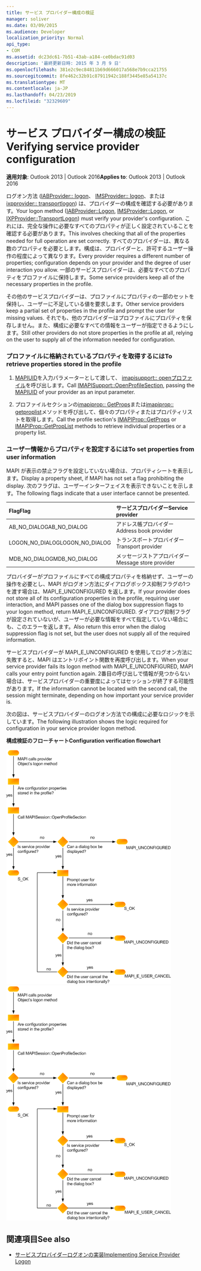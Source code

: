 ```yaml
---
title: サービス プロバイダー構成の検証
manager: soliver
ms.date: 03/09/2015
ms.audience: Developer
localization_priority: Normal
api_type:
- COM
ms.assetid: dc23dc61-7b51-43ab-a184-ce0bdac91d03
description: '最終更新日時: 2015 年 3 月 9 日'
ms.openlocfilehash: 381e2c9ec84811b69d666017a568e7b9cca21755
ms.sourcegitcommit: 8fe462c32b91c87911942c188f3445e85a54137c
ms.translationtype: MT
ms.contentlocale: ja-JP
ms.lasthandoff: 04/23/2019
ms.locfileid: "32329609"
---
```

# <a name="verifying-service-provider-configuration"></a><span data-ttu-id="46320-103">サービス プロバイダー構成の検証</span><span class="sxs-lookup"><span data-stu-id="46320-103">Verifying service provider configuration</span></span>
  
<span data-ttu-id="46320-104">**適用対象**: Outlook 2013 | Outlook 2016</span><span class="sxs-lookup"><span data-stu-id="46320-104">**Applies to**: Outlook 2013 | Outlook 2016</span></span> 
  
<span data-ttu-id="46320-105">ログオン方法 ([IABProvider:: logon](iabprovider-logon.md)、 [IMSProvider:: logon](imsprovider-logon.md)、または[ixpprovider:: transportlogon](ixpprovider-transportlogon.md)) は、プロバイダーの構成を確認する必要があります。</span><span class="sxs-lookup"><span data-stu-id="46320-105">Your logon method ([IABProvider::Logon](iabprovider-logon.md), [IMSProvider::Logon](imsprovider-logon.md), or [IXPProvider::TransportLogon](ixpprovider-transportlogon.md)) must verify your provider's configuration.</span></span> <span data-ttu-id="46320-106">これには、完全な操作に必要なすべてのプロパティが正しく設定されていることを確認する必要があります。</span><span class="sxs-lookup"><span data-stu-id="46320-106">This involves checking that all of the properties needed for full operation are set correctly.</span></span> <span data-ttu-id="46320-107">すべてのプロバイダーは、異なる数のプロパティを必要とします。構成は、プロバイダーと、許可するユーザー操作の程度によって異なります。</span><span class="sxs-lookup"><span data-stu-id="46320-107">Every provider requires a different number of properties; configuration depends on your provider and the degree of user interaction you allow.</span></span> <span data-ttu-id="46320-108">一部のサービスプロバイダーは、必要なすべてのプロパティをプロファイルに保持します。</span><span class="sxs-lookup"><span data-stu-id="46320-108">Some service providers keep all of the necessary properties in the profile.</span></span> 

<span data-ttu-id="46320-109">その他のサービスプロバイダーは、プロファイルにプロパティの一部のセットを保持し、ユーザーに不足している値を要求します。</span><span class="sxs-lookup"><span data-stu-id="46320-109">Other service providers keep a partial set of properties in the profile and prompt the user for missing values.</span></span> <span data-ttu-id="46320-110">それでも、他のプロバイダーはプロファイルにプロパティを保存しません。また、構成に必要なすべての情報をユーザーが指定できるようにします。</span><span class="sxs-lookup"><span data-stu-id="46320-110">Still other providers do not store properties in the profile at all, relying on the user to supply all of the information needed for configuration.</span></span>
  
### <a name="to-retrieve-properties-stored-in-the-profile"></a><span data-ttu-id="46320-111">プロファイルに格納されているプロパティを取得するには</span><span class="sxs-lookup"><span data-stu-id="46320-111">To retrieve properties stored in the profile</span></span>
  
1. <span data-ttu-id="46320-112">[MAPIUID](mapiuid.md)を入力パラメーターとして渡して、 [imapisupport:: openプロファイル](imapisupport-openprofilesection.md)を呼び出します。</span><span class="sxs-lookup"><span data-stu-id="46320-112">Call [IMAPISupport::OpenProfileSection](imapisupport-openprofilesection.md), passing the [MAPIUID](mapiuid.md) of your provider as an input parameter.</span></span> 
    
2. <span data-ttu-id="46320-113">プロファイルセクションの[imapiprop:: GetProps](imapiprop-getprops.md)または[imapiprop:: getproplist](imapiprop-getproplist.md)メソッドを呼び出して、個々のプロパティまたはプロパティリストを取得します。</span><span class="sxs-lookup"><span data-stu-id="46320-113">Call the profile section's [IMAPIProp::GetProps](imapiprop-getprops.md) or [IMAPIProp::GetPropList](imapiprop-getproplist.md) methods to retrieve individual properties or a property list.</span></span> 
    
### <a name="to-set-properties-from-user-information"></a><span data-ttu-id="46320-114">ユーザー情報からプロパティを設定するには</span><span class="sxs-lookup"><span data-stu-id="46320-114">To set properties from user information</span></span>
  
<span data-ttu-id="46320-115">MAPI が表示の禁止フラグを設定していない場合は、プロパティシートを表示します。</span><span class="sxs-lookup"><span data-stu-id="46320-115">Display a property sheet, if MAPI has not set a flag prohibiting the display.</span></span> <span data-ttu-id="46320-116">次のフラグは、ユーザーインターフェイスを表示できないことを示します。</span><span class="sxs-lookup"><span data-stu-id="46320-116">The following flags indicate that a user interface cannot be presented.</span></span>
  
|<span data-ttu-id="46320-117">**Flag**</span><span class="sxs-lookup"><span data-stu-id="46320-117">**Flag**</span></span>|<span data-ttu-id="46320-118">**サービスプロバイダー**</span><span class="sxs-lookup"><span data-stu-id="46320-118">**Service provider**</span></span>|
|:-----|:-----|
|<span data-ttu-id="46320-119">AB_NO_DIALOG</span><span class="sxs-lookup"><span data-stu-id="46320-119">AB_NO_DIALOG</span></span>  <br/> |<span data-ttu-id="46320-120">アドレス帳プロバイダー</span><span class="sxs-lookup"><span data-stu-id="46320-120">Address book provider</span></span>  <br/> |
|<span data-ttu-id="46320-121">LOGON_NO_DIALOG</span><span class="sxs-lookup"><span data-stu-id="46320-121">LOGON_NO_DIALOG</span></span>  <br/> |<span data-ttu-id="46320-122">トランスポートプロバイダー</span><span class="sxs-lookup"><span data-stu-id="46320-122">Transport provider</span></span>  <br/> |
|<span data-ttu-id="46320-123">MDB_NO_DIALOG</span><span class="sxs-lookup"><span data-stu-id="46320-123">MDB_NO_DIALOG</span></span>  <br/> |<span data-ttu-id="46320-124">メッセージストアプロバイダー</span><span class="sxs-lookup"><span data-stu-id="46320-124">Message store provider</span></span>  <br/> |
   
<span data-ttu-id="46320-125">プロバイダーがプロファイルにすべての構成プロパティを格納せず、ユーザーの操作を必要とし、MAPI がログオン方法にダイアログボックス抑制フラグの1つを渡す場合は、MAPI_E_UNCONFIGURED を返します。</span><span class="sxs-lookup"><span data-stu-id="46320-125">If your provider does not store all of its configuration properties in the profile, requiring user interaction, and MAPI passes one of the dialog box suppression flags to your logon method, return MAPI_E_UNCONFIGURED.</span></span> <span data-ttu-id="46320-126">ダイアログ抑制フラグが設定されていないが、ユーザーが必要な情報をすべて指定していない場合にも、このエラーを返します。</span><span class="sxs-lookup"><span data-stu-id="46320-126">Also return this error when the dialog suppression flag is not set, but the user does not supply all of the required information.</span></span>
  
<span data-ttu-id="46320-127">サービスプロバイダーが MAPI_E_UNCONFIGURED を使用してログオン方法に失敗すると、MAPI はエントリポイント関数を再度呼び出します。</span><span class="sxs-lookup"><span data-stu-id="46320-127">When your service provider fails its logon method with MAPI_E_UNCONFIGURED, MAPI calls your entry point function again.</span></span> <span data-ttu-id="46320-128">2番目の呼び出しで情報が見つからない場合は、サービスプロバイダーの重要度によってはセッションが終了する可能性があります。</span><span class="sxs-lookup"><span data-stu-id="46320-128">If the information cannot be located with the second call, the session might terminate, depending on how important your service provider is.</span></span> 
  
<span data-ttu-id="46320-129">次の図は、サービスプロバイダーのログオン方法での構成に必要なロジックを示しています。</span><span class="sxs-lookup"><span data-stu-id="46320-129">The following illustration shows the logic required for configuration in your service provider logon method.</span></span> 
  
<span data-ttu-id="46320-130">**構成検証のフローチャート**</span><span class="sxs-lookup"><span data-stu-id="46320-130">**Configuration verification flowchart**</span></span>
  
<span data-ttu-id="46320-131">![構成検証のフローチャート](media/amapi_62.gif "構成検証のフローチャート")</span><span class="sxs-lookup"><span data-stu-id="46320-131">![Configuration verification flowchart](media/amapi_62.gif "Configuration verification flowchart")</span></span>
  
## <a name="see-also"></a><span data-ttu-id="46320-132">関連項目</span><span class="sxs-lookup"><span data-stu-id="46320-132">See also</span></span>

- [<span data-ttu-id="46320-133">サービスプロバイダーログオンの実装</span><span class="sxs-lookup"><span data-stu-id="46320-133">Implementing Service Provider Logon</span></span>](implementing-service-provider-logon.md)

